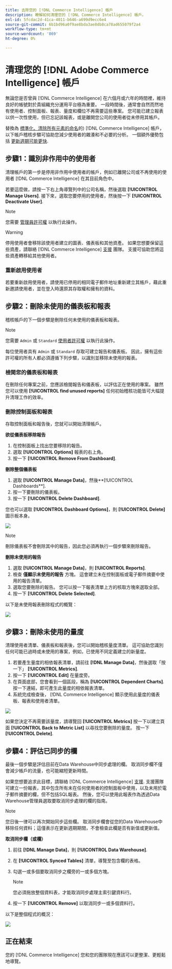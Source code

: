 ```yaml
---
title: 去除您的 [!DNL Commerce Intelligence] 帳戶
description: 瞭解如何清理您的 [!DNL Commerce Intelligence] 帳戶。
exl-id: 5fcdac2d-41ca-4011-b646-a699d9ecc6e4
source-git-commit: 6b1bd96a0f9ae8bda3ae8db8ca78ad655079f2a4
workflow-type: tm+mt
source-wordcount: '869'
ht-degree: 0%

---
```


# 清理您的 [!DNL Adobe Commerce Intelligence] 帳戶

無論您是否曾與 [!DNL Commerce Intelligence] 在六個月或六年的時間裡，維持良好的帳號對於貴組織充分運用平台極為重要。 一段時間後，通常會自然而然地有使用者、控制面板、報表、量度和欄位不再需要這些專案。 您可能已建立報表以供一次性使用，但已忘記該報表，或是離開您公司的使用者從未停用其帳戶。

替換為 [標準化、清除所有元素的命名](../best-practices/naming-elements.md)的) [!DNL Commerce Intelligence] 帳戶，以下帳戶稽核步驟可協助您減少使用者的雜湊和不必要的分析。 一個額外優勢包括 [更新週期可能更快](../best-practices/reduce-update-cycle-time.md).

## 步驟1：識別非作用中的使用者

清理帳戶的第一步是停用非作用中使用者的帳戶，例如已離開公司或不再使用的使用者 [!DNL Commerce Intelligence] 在其目前角色中。

若要這麼做，請按一下右上角導覽列中的公司名稱，然後選取 **[!UICONTROL Manage Users]**. 接下來，選取您要停用的使用者，然後按一下 **[!UICONTROL Deactivate User]**.

>[!NOTE]
>
>您需要 [管理員許可權](../administrator/user-management/user-management.md) 以執行此操作。

>[!WARNING]
>
>停用使用者會移除該使用者建立的圖表、儀表板和其他資產。 如果您想要保留這些資產，請聯絡 [!DNL Commerce Intelligence] [支援](../guide-overview.md#Submitting-a-Support-Ticket) 團隊。 支援可協助您將這些資產轉移給其他使用者。

### 重新啟用使用者

若要重新啟用使用者，請使用已停用的相同電子郵件地址重新建立其帳戶，藉此重新邀請使用者，並在登入時還原其存取權和擁有的資料。

## 步驟2：刪除未使用的儀表板和報表

稽核帳戶的下一個步驟是刪除任何未使用的儀表板和報表。

>[!NOTE]
>
>您需要 `Admin` 或 `Standard` [使用者許可權](../administrator/user-management/user-management.md) 以執行此操作。

每位使用者具有 `Admin` 或 `Standard` 存取可建立報告和儀表板。 因此，擁有這些許可權的所有人都必須遵循下列步驟，以識別並移除未使用的報表。

### 檢閱您的儀表板和報表

在刪除任何專案之前，您應該檢閱報告和儀表板，以評估正在使用的專案。 雖然您可以使用 **[!UICONTROL find unused reports]** 任何初始稽核功能皆可大幅提升清理工作的效率。

### 刪除控制面板和報表

存取控制面板和報告後，您就可以開始清理帳戶。

**欲從儀表板移除報告**

1. 在控制面板上找出您要移除的報告。
1. 選取 **[!UICONTROL Options]** 報表的右上角。
1. 按一下 **[!UICONTROL Remove From Dashboard]**.

**刪除整個儀表板**

1. 選取 **[!UICONTROL Manage Data]**，然後**[!UICONTROL Dashboards**].
1. 按一下要刪除的儀表板。
1. 按一下 **[!UICONTROL Delete Dashboard]**.

您也可以選取 **[!UICONTROL Dashboard Options]**，則 **[!UICONTROL Delete]** 圖示板本身。

![](../../mbi/assets/Delete_from_dashboard.png)

>[!NOTE]
>
>刪除儀表板不會刪除其中的報告，因此您必須再執行一個步驟來刪除報告。

**刪除未使用的報告**

1. 選取 **[!UICONTROL Manage Data]**，則 **[!UICONTROL Reports]**.
1. 檢查 **僅顯示未使用的報告** 方塊。 這會建立未在控制面板或電子郵件摘要中使用的報告清單。
1. 選取您要刪除的報告。 您可以按一下報表清單上方的核取方塊來選取全部。
1. 按一下 **[!UICONTROL Delete Selected]**.

以下是未使用報表刪除程式的概覽：

![](../../mbi/assets/unused_reports.png)

## 步驟3：刪除未使用的量度

清理使用者清單、儀表板和報表後，您可以開始稽核量度清單。 這可協助您識別任何可能已過時或未使用的專案，例如，已使用不同定義建立的新量度。

1. 若要產生量度的相依報表清單，請前往 **[!DNL Manage Data]**，然後選取「按一下」 **[!UICONTROL Metrics]**.
1. 按一下 **[!UICONTROL Edit]** 在量度旁。
1. 在頁面底部，您會看到一個區段，稱為 **[!UICONTROL Dependent Charts]**. 按一下連結，即可產生此量度的相依報表清單。
1. 系統完成檢查後， [!DNL Commerce Intelligence] 顯示使用此量度的儀表板、報表和使用者清單。

![](../../mbi/assets/report_dependecies.png)

如果您決定不再需要該量度，請導覽回 **[!UICONTROL Metrics]** 按一下以建立頁面 **[!UICONTROL Back to Metric List]** 以尋找您要刪除的量度。 按一下 **[!UICONTROL Delete]**.

## 步驟4：評估已同步的欄

最後一個步驟是評估目前在Data Warehouse中同步處理的欄。 取消同步欄不僅會減少帳戶的流量，也可能縮短更新時間。

如果您想要追求此目標，請聯絡 [!DNL Commerce Intelligence] [支援](../guide-overview.md#Submitting-a-Support-Ticket). 支援團隊可建立一份報表，其中包含所有未在任何使用者的控制面板中使用，以及未用於電子郵件摘要的欄，但不包括SQL報表。 然後，您可以使用此報表作為透過Data Warehouse管理員選取要取消同步處理的欄的指南。

>[!NOTE]
>
>您日後一律可以再次開始同步這些欄。 取消同步欄會從您的Data Warehouse中移除任何資料；這僅表示在更新週期期間，不會檢查此欄是否有新值或更新值。

**取消同步欄（或欄）**

1. 前往 **[!DNL Manage Data]**，則 **[!UICONTROL Data Warehouse]**.
1. 在 **[!UICONTROL Synced Tables]** 清單，導覽至包含欄的表格。
1. 勾選一或多個要取消同步之欄旁的一或多個方塊。
   >[!NOTE]
   >
   >您必須拖放整個資料表，才能取消同步處理主索引鍵資料行。

1. 按一下 **[!UICONTROL Remove]** 以取消同步一或多個資料行。

以下是整個程式的概況：

![](../../mbi/assets/drop_column.png)

## 正在結束

您的 [!DNL Commerce Intelligence] 您和您的團隊現在應該可以更整潔、更輕鬆地導覽。
